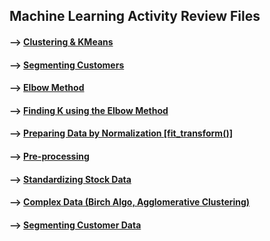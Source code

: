 ## Machine Learning Activity Review Files 

#### --> [Clustering & KMeans](https://github.com/Mun-Min/ASU_2022_Bootcamp/blob/master/Activity_Files/10-Unsupervised-Learning/1/Activities/02-Ins_Kmeans/Solved/services_clustering.ipynb)

#### --> [Segmenting Customers](https://github.com/Mun-Min/ASU_2022_Bootcamp/blob/master/Activity_Files/10-Unsupervised-Learning/1/Activities/03-Stu_Segmenting_Customers/Solved/segmenting_customers.ipynb)

#### --> [Elbow Method](https://github.com/Mun-Min/ASU_2022_Bootcamp/blob/master/Activity_Files/10-Unsupervised-Learning/1/Activities/04-Evr_Elbow_Method/Solved/elbow_curve.ipynb)

#### --> [Finding K using the Elbow Method](https://github.com/Mun-Min/ASU_2022_Bootcamp/blob/master/Activity_Files/10-Unsupervised-Learning/1/Activities/05-Stu_Finding_k/Unsolved/finding_k.ipynb)


#### --> [Preparing Data by Normalization [fit_transform()]](https://github.com/Mun-Min/ASU_2022_Bootcamp/blob/master/Activity_Files/10-Unsupervised-Learning/2/Activities/02-Preparing_Data_by_Normalizing/Solved/Preparing_Data_by_Normalizing.ipynb)

#### --> [Pre-processing](https://github.com/Mun-Min/ASU_2022_Bootcamp/blob/master/Activity_Files/10-Unsupervised-Learning/2/Activities/03-Evr_Preprocessing/Solved/cc_preprocessing.ipynb)

#### --> [Standardizing Stock Data](https://github.com/Mun-Min/ASU_2022_Bootcamp/blob/master/Activity_Files/10-Unsupervised-Learning/2/Activities/04-Stu-Standardizing_Stock_Data/Solved/standardizing_stock_data.ipynb)

#### --> [Complex Data (Birch Algo, Agglomerative Clustering)](https://github.com/Mun-Min/ASU_2022_Bootcamp/blob/master/Activity_Files/10-Unsupervised-Learning/2/Activities/05-Ins-Complex-Data/Solved/ins-complex-data.ipynb)

#### --> [Segmenting Customer Data](https://github.com/Mun-Min/ASU_2022_Bootcamp/blob/master/Activity_Files/10-Unsupervised-Learning/2/Activities/06-Stu_Segmenting_Customers/Solved/segmenting_customer_data.ipynb)